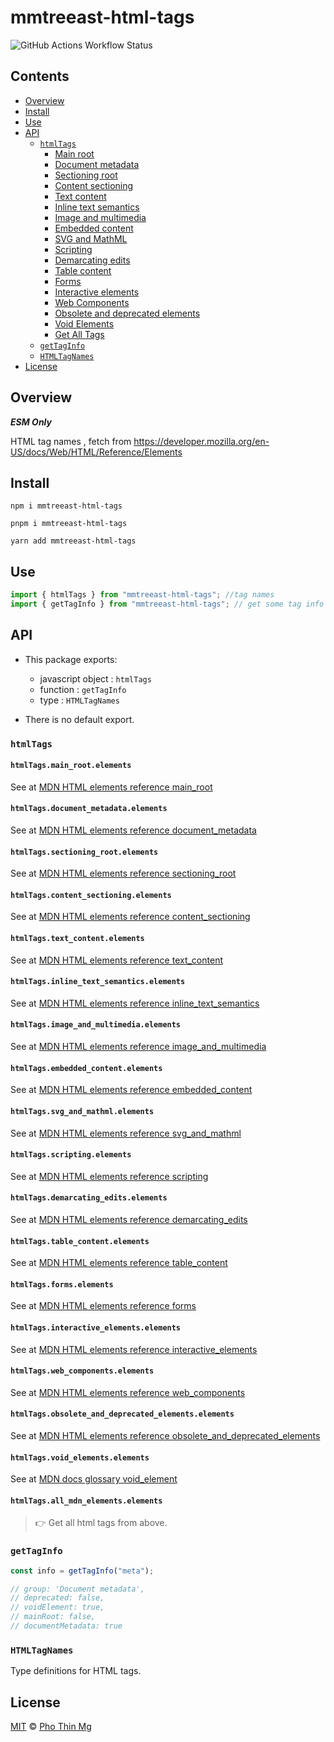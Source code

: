 # mmtreeast-html-tags

![GitHub Actions Workflow Status][npm-build]

## Contents

- [Overview](#overview)
- [Install](#install)
- [Use](#use)
- [API](#api)
  - [`htmlTags`](#htmltags)
    - [Main root](#htmltagsmain_rootelements)
    - [Document metadata](#htmltagsdocument_metadataelements)
    - [Sectioning root](#htmltagssectioning_rootelements)
    - [Content sectioning](#htmltagscontent_sectioningelements)
    - [Text content](#htmltagstext_contentelements)
    - [Inline text semantics](#htmltagsinline_text_semanticselements)
    - [Image and multimedia](#htmltagsimage_and_multimediaelements)
    - [Embedded content](#htmltagsembedded_contentelements)
    - [SVG and MathML](#htmltagssvg_and_mathmlelements)
    - [Scripting](#htmltagsscriptingelements)
    - [Demarcating edits](#htmltagsdemarcating_editselements)
    - [Table content](#htmltagstable_contentelements)
    - [Forms](#htmltagsformselements)
    - [Interactive elements](#htmltagsinteractive_elementselements)
    - [Web Components](#htmltagsweb_componentselements)
    - [Obsolete and deprecated elements](#htmltagsobsolete_and_deprecated_elementselements)
    - [Void Elements](#htmltagsvoid_elementselements)
    - [Get All Tags](#htmltagsall_mdn_elementselements)
  - [`getTagInfo`](#gettaginfo)
  - [`HTMLTagNames`](#htmltagnames)
- [License](#license)

## Overview

**_ESM Only_**

HTML tag names , fetch from https://developer.mozilla.org/en-US/docs/Web/HTML/Reference/Elements

## Install

```shell
npm i mmtreeast-html-tags
```

```shell
pnpm i mmtreeast-html-tags
```

```shell
yarn add mmtreeast-html-tags
```

## Use

```js
import { htmlTags } from "mmtreeast-html-tags"; //tag names
import { getTagInfo } from "mmtreeast-html-tags"; // get some tag info
```

## API

- This package exports:

  - javascript object : `htmlTags`
  - function : `getTagInfo`
  - type : `HTMLTagNames`

- There is no default export.

### `htmlTags`

#### `htmlTags.main_root.elements`

See at [MDN HTML elements reference main_root](https://developer.mozilla.org/en-US/docs/Web/HTML/Reference/Elements#main_root)

#### `htmlTags.document_metadata.elements`

See at [MDN HTML elements reference document_metadata](https://developer.mozilla.org/en-US/docs/Web/HTML/Reference/Elements#document_metadata)

#### `htmlTags.sectioning_root.elements`

See at [MDN HTML elements reference sectioning_root](https://developer.mozilla.org/en-US/docs/Web/HTML/Reference/Elements#sectioning_root)

#### `htmlTags.content_sectioning.elements`

See at [MDN HTML elements reference content_sectioning](https://developer.mozilla.org/en-US/docs/Web/HTML/Reference/Elements#content_sectioning)

#### `htmlTags.text_content.elements`

See at [MDN HTML elements reference text_content](https://developer.mozilla.org/en-US/docs/Web/HTML/Reference/Elements#text_content)

#### `htmlTags.inline_text_semantics.elements`

See at [MDN HTML elements reference inline_text_semantics](https://developer.mozilla.org/en-US/docs/Web/HTML/Reference/Elements#inline_text_semantics)

#### `htmlTags.image_and_multimedia.elements`

See at [MDN HTML elements reference image_and_multimedia](https://developer.mozilla.org/en-US/docs/Web/HTML/Reference/Elements#image_and_multimedia)

#### `htmlTags.embedded_content.elements`

See at [MDN HTML elements reference embedded_content](https://developer.mozilla.org/en-US/docs/Web/HTML/Reference/Elements#embedded_content)

#### `htmlTags.svg_and_mathml.elements`

See at [MDN HTML elements reference svg_and_mathml](https://developer.mozilla.org/en-US/docs/Web/HTML/Reference/Elements#svg_and_mathml)

#### `htmlTags.scripting.elements`

See at [MDN HTML elements reference scripting](https://developer.mozilla.org/en-US/docs/Web/HTML/Reference/Elements#scripting)

#### `htmlTags.demarcating_edits.elements`

See at [MDN HTML elements reference demarcating_edits](https://developer.mozilla.org/en-US/docs/Web/HTML/Reference/Elements#demarcating_edits)

#### `htmlTags.table_content.elements`

See at [MDN HTML elements reference table_content](https://developer.mozilla.org/en-US/docs/Web/HTML/Reference/Elements#table_content)

#### `htmlTags.forms.elements`

See at [MDN HTML elements reference forms](https://developer.mozilla.org/en-US/docs/Web/HTML/Reference/Elements#forms)

#### `htmlTags.interactive_elements.elements`

See at [MDN HTML elements reference interactive_elements](https://developer.mozilla.org/en-US/docs/Web/HTML/Reference/Elements#interactive_elements)

#### `htmlTags.web_components.elements`

See at [MDN HTML elements reference web_components](https://developer.mozilla.org/en-US/docs/Web/HTML/Reference/Elements#web_components)

#### `htmlTags.obsolete_and_deprecated_elements.elements`

See at [MDN HTML elements reference obsolete_and_deprecated_elements](https://developer.mozilla.org/en-US/docs/Web/HTML/Reference/Elements#obsolete_and_deprecated_elements)

#### `htmlTags.void_elements.elements`

See at [MDN docs glossary void_element](https://developer.mozilla.org/en-US/docs/Glossary/Void_element)

#### `htmlTags.all_mdn_elements.elements`

> 👉 Get all html tags from above.

### `getTagInfo`

```js
const info = getTagInfo("meta");

// group: 'Document metadata',
// deprecated: false,
// voidElement: true,
// mainRoot: false,
// documentMetadata: true
```

### `HTMLTagNames`

Type definitions for HTML tags.

## License

[MIT][file-license] © [Pho Thin Mg][ptm]

<!-- Definitions -->

[file-license]: LICENSE

[ptm]: https://github.com/phothinmg

[npm-build]: https://img.shields.io/github/actions/workflow/status/phothinmg/mmtreeast-html-tags/npm-publish.yml?style=for-the-badge&logo=github
